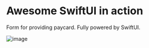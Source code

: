 # Awesome SwiftUI in action

Form for providing paycard. Fully powered by SwiftUI.

![image](https://im3.ezgif.com/tmp/ezgif-3-e65f7c003081.gif)
